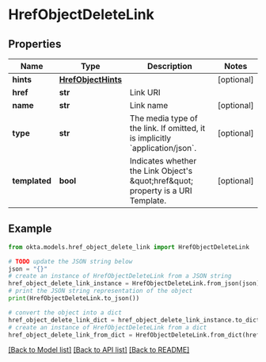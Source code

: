 # HrefObjectDeleteLink


## Properties

Name | Type | Description | Notes
------------ | ------------- | ------------- | -------------
**hints** | [**HrefObjectHints**](HrefObjectHints.md) |  | [optional] 
**href** | **str** | Link URI | 
**name** | **str** | Link name | [optional] 
**type** | **str** | The media type of the link. If omitted, it is implicitly &#x60;application/json&#x60;. | [optional] 
**templated** | **bool** | Indicates whether the Link Object&#39;s \&quot;href\&quot; property is a URI Template. | [optional] 

## Example

```python
from okta.models.href_object_delete_link import HrefObjectDeleteLink

# TODO update the JSON string below
json = "{}"
# create an instance of HrefObjectDeleteLink from a JSON string
href_object_delete_link_instance = HrefObjectDeleteLink.from_json(json)
# print the JSON string representation of the object
print(HrefObjectDeleteLink.to_json())

# convert the object into a dict
href_object_delete_link_dict = href_object_delete_link_instance.to_dict()
# create an instance of HrefObjectDeleteLink from a dict
href_object_delete_link_from_dict = HrefObjectDeleteLink.from_dict(href_object_delete_link_dict)
```
[[Back to Model list]](../README.md#documentation-for-models) [[Back to API list]](../README.md#documentation-for-api-endpoints) [[Back to README]](../README.md)


